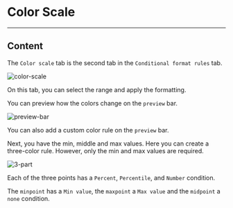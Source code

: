 ﻿---
author: Stefan-Stojanovic

type: normal

category: how-to

---

# Color Scale

---
## Content

The `Color scale` tab is the second tab in the `Conditional format rules` tab. 

![color-scale](https://img.enkipro.com/9420d7e65ff062e1ce8a3325d780714d.png)

On this tab, you can select the range and apply the formatting.

You can preview how the colors change on the `preview` bar.

![preview-bar](https://img.enkipro.com/ba7f961279fd57ba43aae6db4e84604b.png)

You can also add a custom color rule on the `preview` bar.

Next, you have the min, middle and max values. Here you can create a three-color rule. However, only the min and max values are required.

![3-part](https://img.enkipro.com/9a9bd78c0f35b66ed968ab93ee50bf75.png)

Each of the three points has a `Percent`, `Percentile`, and `Number` condition.

The `minpoint` has a `Min value`, the `maxpoint` a `Max value` and the `midpoint` a `none` condition.
